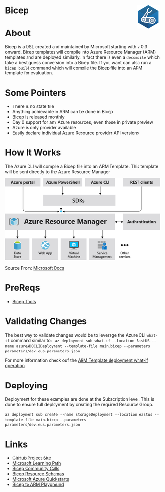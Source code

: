 # Bicep <img align="right" width="75" height="75" src="images/bicep/bicep_logo.png" alt="Azure Bicep Logo">
# About
Bicep is a DSL created and maintained by Microsoft starting with v 0.3 onward. Bicep templates will compile into Azure Resource Manager (ARM) templates and are deployed similarly. In fact there is even a `decompile` which take a best guess conversion into a Bicep file. If you want can also run a `bicep build` command which will compile the Bicep file into an ARM template for evaluation.

# Some Pointers
- There is no state file
- Anything achievable in ARM can be done in Bicep
- Bicep is released monthly
- Day 0 support for any Azure resources, even those in private preview
- Azure is only provider available
- Easily declare individual Azure Resource provider API versions

# How It Works
The Azure CLI will compile a Bicep file into an ARM Template. This template will be sent directly to the Azure Resource Manager.

![Diagram illustrating Azure Consistent Management Layer](images/ARM/consistent-management-layer.png)

Source From: [Microsoft Docs](https://docs.microsoft.com/en-us/azure/azure-resource-manager/management/overview) 

# PreReqs
- [Bicep Tools](https://docs.microsoft.com/en-us/azure/azure-resource-manager/bicep/install#vs-code-and-bicep-extension)

# Validating Changes
The best way to validate changes would be to leverage the Azure CLI `what-if` command similar to:
` az deployment sub what-if --location EastUS --name azureADOCLIDeployment --template-file main.bicep --parameters parameters/dev.eus.parameters.json`

For more information check ouf the [ARM Template deployment what-if operation](https://docs.microsoft.com/en-us/azure/azure-resource-manager/templates/deploy-what-if?tabs=azure-powershell)

# Deploying
Deployment for these examples are done at the Subscription level. This is done to ensure full deployment by creating the required Resource Group.

`az deployment sub create --name storageDeployment --location eastus --template-file main.bicep --parameters parameters/dev.eus.parameters.json`

# Links
- [GitHub Project Site](https://github.com/Azure/bicep)
- [Microsoft Learning Path](https://docs.microsoft.com/en-us/learn/paths/fundamentals-bicep/)
- [Bicep Community Calls](https://www.youtube.com/channel/UCZZ3-oMrVI5ssheMzaWC4uQ/videos)
- [Bicep Resource Schemas](https://docs.microsoft.com/en-us/azure/templates/)
- [Microsoft Azure Quickstarts](https://learn.microsoft.com/en-us/samples/browse/?expanded=azure&products=azure-resource-manager)
- [Bicep to ARM Playground](https://bicepdemo.z22.web.core.windows.net/)